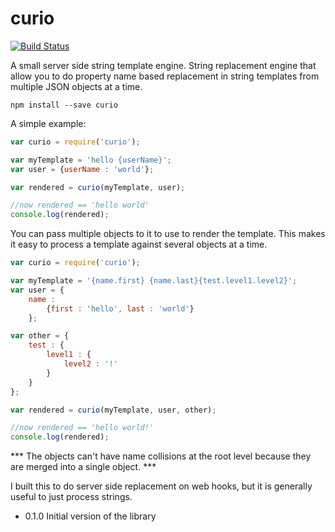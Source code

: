 # curio

[![Build Status](https://travis-ci.org/brianoneil/curio.svg?branch=master)](https://travis-ci.org/brianoneil/curio)

A small server side string template engine.  String replacement engine that allow you to do property name based replacement in string templates from multiple JSON objects at a time.

```npm install --save curio```

A simple example:
```javascript
var curio = require('curio');

var myTemplate = 'hello {userName}';
var user = {userName : 'world'};

var rendered = curio(myTemplate, user);

//now rendered == 'hello world'
console.log(rendered);

```

You can pass multiple objects to it to use to render the template.  This makes it easy to process a template against several objects at a time.  
```javascript
var curio = require('curio');

var myTemplate = '{name.first} {name.last}{test.level1.level2}';
var user = {
    name :
        {first : 'hello', last : 'world'}
    };

var other = {
    test : {
        level1 : {
            level2 : '!'
        }
    }
};

var rendered = curio(myTemplate, user, other);

//now rendered == 'hello world!'
console.log(rendered);

```

*** The objects can't have name collisions  at the root level because they are merged into a single object. ***

I built this to do server side replacement on web hooks, but it is generally useful to just process strings.

* 0.1.0 Initial version of the library
